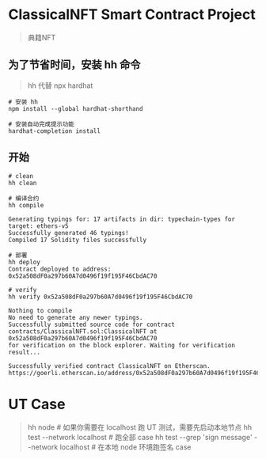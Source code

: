 # ClassicalNFT Smart Contract Project

> 典籍NFT

## 为了节省时间，安装 hh 命令

> hh 代替 npx hardhat

```shell
# 安装 hh
npm install --global hardhat-shorthand

# 安装自动完成提示功能
hardhat-completion install
```

## 开始

```shell
# clean
hh clean

# 编译合约
hh compile

Generating typings for: 17 artifacts in dir: typechain-types for target: ethers-v5
Successfully generated 46 typings!
Compiled 17 Solidity files successfully

# 部署
hh deploy
Contract deployed to address: 0x52a508dF0a297b60A7d0496f19f195F46CbdAC70

# verify
hh verify 0x52a508dF0a297b60A7d0496f19f195F46CbdAC70

Nothing to compile
No need to generate any newer typings.
Successfully submitted source code for contract
contracts/ClassicalNFT.sol:ClassicalNFT at 0x52a508dF0a297b60A7d0496f19f195F46CbdAC70
for verification on the block explorer. Waiting for verification result...

Successfully verified contract ClassicalNFT on Etherscan.
https://goerli.etherscan.io/address/0x52a508dF0a297b60A7d0496f19f195F46CbdAC70#code
```

# UT Case
> hh node # 如果你需要在 localhost 跑 UT 测试，需要先启动本地节点
> hh test --network localhost # 跑全部 case
> hh test --grep 'sign message' --network localhost   # 在本地 node 环境跑签名 case